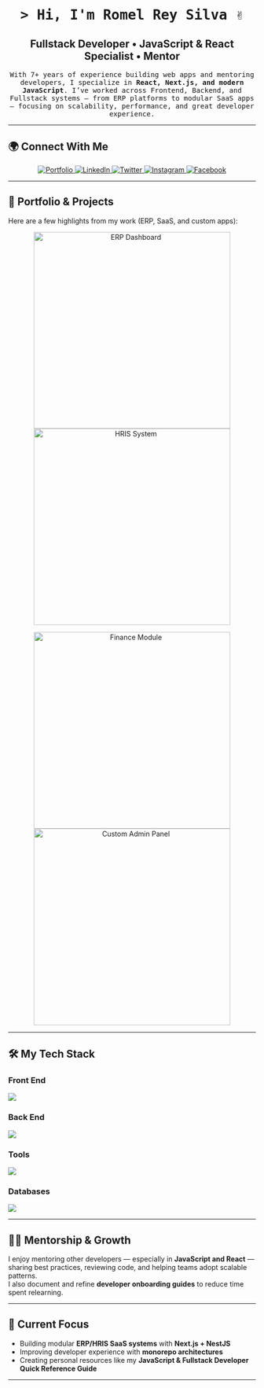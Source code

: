 <!-- Intro -->
<h1 align="center">
  <samp>&gt; Hi, I'm Romel Rey Silva ✌️</samp>
</h1>

<h2 align="center">
  Fullstack Developer • JavaScript & React Specialist • Mentor
</h2>

<p align="center">
  <samp>
    With 7+ years of experience building web apps and mentoring developers,  
    I specialize in <b>React, Next.js, and modern JavaScript</b>.  
    I’ve worked across Frontend, Backend, and Fullstack systems — from  
    ERP platforms to modular SaaS apps — focusing on scalability, performance,  
    and great developer experience.
  </samp>
</p>

---

## 🌍 Connect With Me

<p align="center">
 <a href="https://sromelrey.vercel.app/" target="blank">
  <img src="https://img.shields.io/badge/Website-DC143C?style=for-the-badge&logo=medium&logoColor=white" alt="Portfolio" />
 </a>
 <a href="https://linkedin.com/in/your-link" target="_blank">
  <img src="https://img.shields.io/badge/LinkedIn-0077B5?style=for-the-badge&logo=linkedin&logoColor=white" alt="LinkedIn"/>
 </a>
 <a href="https://twitter.com/your-handle" target="_blank">
  <img src="https://img.shields.io/badge/Twitter-1DA1F2?style=for-the-badge&logo=twitter&logoColor=white" alt="Twitter" />
 </a>
 <a href="https://instagram.com/your-handle" target="_blank">
  <img src="https://img.shields.io/badge/Instagram-fe4164?style=for-the-badge&logo=instagram&logoColor=white" alt="Instagram" />
 </a>
 <a href="https://facebook.com/your-handle" target="_blank">
  <img src="https://img.shields.io/badge/Facebook-20BEFF?&style=for-the-badge&logo=facebook&logoColor=white" alt="Facebook"  />
 </a>
</p>

---

## 💼 Portfolio & Projects

Here are a few highlights from my work (ERP, SaaS, and custom apps):

<p align="center">
  <!-- Replace with real screenshots of your apps -->
  <img src="https://via.placeholder.com/400x200.png?text=ERP+Dashboard" alt="ERP Dashboard" width="400"/>
  <img src="https://via.placeholder.com/400x200.png?text=HRIS+System" alt="HRIS System" width="400"/>
</p>

<p align="center">
  <img src="https://via.placeholder.com/400x200.png?text=Finance+Module" alt="Finance Module" width="400"/>
  <img src="https://via.placeholder.com/400x200.png?text=Custom+Admin+Panel" alt="Custom Admin Panel" width="400"/>
</p>

---

## 🛠️ My Tech Stack

### Front End

<p align="left">
  <img src="https://skillicons.dev/icons?i=ts,js,react,nextjs,angular,graphql,redux,tailwind,materialui,sass" />
</p>

### Back End

<p align="left">
  <img src="https://skillicons.dev/icons?i=ts,js,nestjs,nodejs,jest,nextjs,graphql,cs" />
</p>

### Tools

<p align="left">
  <img src="https://skillicons.dev/icons?i=vscode,visualstudio,postman,git,github,figma,notion,docker" />
</p>

### Databases

<p align="left">
  <img src="https://skillicons.dev/icons?i=postgres,mongodb,mysql,firebase" />
</p>

---

## 👨‍🏫 Mentorship & Growth

I enjoy mentoring other developers — especially in **JavaScript and React** —  
sharing best practices, reviewing code, and helping teams adopt scalable patterns.  
I also document and refine **developer onboarding guides** to reduce time spent relearning.

---

## 🚀 Current Focus

- Building modular **ERP/HRIS SaaS systems** with **Next.js + NestJS**
- Improving developer experience with **monorepo architectures**
- Creating personal resources like my **JavaScript & Fullstack Developer Quick Reference Guide**

---
